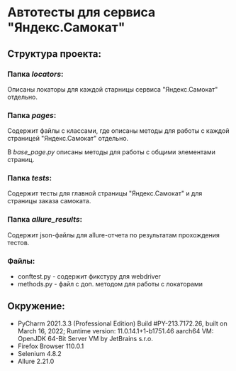# Автотесты для сервиса "Яндекс.Самокат"
## Структура проекта:
### Папка _locators_:
Описаны локаторы для каждой старницы сервиса "Яндекс.Самокат" отдельно.

### Папка _pages_:
Содержит файлы с классами, где описаны методы для работы с каждой страницей "Яндекс.Самокат" отдельно. 

В _base_page.py_ описаны методы для работы с общими элементами страниц.

### Папка _tests_:
Содержит тесты для главной страницы "Яндекс.Самокат" и для страницы заказа самоката.

### Папка _allure_results_:
Содержит json-файлы для allure-отчета по результатам прохождения тестов.
### Файлы:
* conftest.py - содержит фикстуру для webdriver
* methods.py - файл с доп. методом для работы с локаторами

## Окружение:
* PyCharm 2021.3.3 (Professional Edition) Build #PY-213.7172.26, built on March 16, 2022; Runtime version: 11.0.14.1+1-b1751.46 aarch64 VM: OpenJDK 64-Bit Server VM by JetBrains s.r.o.
* Firefox Browser 110.0.1
* Selenium 4.8.2
* Allure 2.21.0
